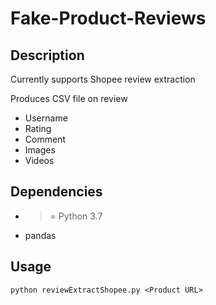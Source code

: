# Fake-Product-Reviews

## Description
Currently supports Shopee review extraction

Produces CSV file on review
- Username
- Rating
- Comment
- Images
- Videos

## Dependencies
- >= Python 3.7
- pandas

## Usage
```
python reviewExtractShopee.py <Product URL>
```